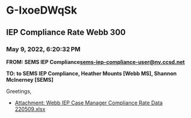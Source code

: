 # G-IxoeDWqSk
## IEP Compliance Rate Webb 300
### May 9, 2022, 6:20:32 PM
**FROM: SEMS IEP Compliance<sems-iep-compliance-user@nv.ccsd.net>**

**TO: to SEMS IEP Compliance, Heather Mounts [Webb MS], Shannon McInerney [SEMS]**


Greetings,  





* [Attachment: Webb IEP Case Manager Compliance Rate Data 220509.xlsx](G-IxoeDWqSk-attachment-1.xlsx)
